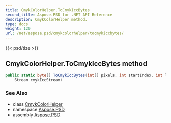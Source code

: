 ```yaml
---
title: CmykColorHelper.ToCmykIccBytes
second_title: Aspose.PSD for .NET API Reference
description: CmykColorHelper method. 
type: docs
weight: 120
url: /net/aspose.psd/cmykcolorhelper/tocmykiccbytes/
---
```

{{< psd/tize >}}
## CmykColorHelper.ToCmykIccBytes method

```csharp
public static byte[] ToCmykIccBytes(int[] pixels, int startIndex, int length, Stream rgbIccStream, 
    Stream cmykIccStream)
```

### See Also

* class [CmykColorHelper](../)
* namespace [Aspose.PSD](../../cmykcolorhelper/)
* assembly [Aspose.PSD](../../../)



